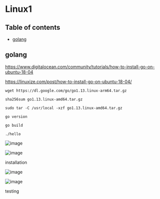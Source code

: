 # Linux1

## Table of contents

* [golang](#golang)


## golang 

https://www.digitalocean.com/community/tutorials/how-to-install-go-on-ubuntu-18-04

https://linuxize.com/post/how-to-install-go-on-ubuntu-18-04/

    wget https://dl.google.com/go/go1.13.linux-arm64.tar.gz

    sha256sum go1.13.linux-amd64.tar.gz

    sudo tar -C /usr/local -xzf go1.13.linux-amd64.tar.gz

    go version
    
    go build

    ./hello

![image](https://github.com/UbaydullohML/Lin_Dev/assets/75980506/1b568ac2-15a3-4db1-8dac-9af70dba4937)

![image](https://github.com/UbaydullohML/Lin_Dev/assets/75980506/5957bbb7-c9cc-4069-82ec-52b7da700363)

installation

![image](https://github.com/UbaydullohML/Lin_Dev/assets/75980506/aafed0e8-ac18-46dd-8d36-060a4c059936)

![image](https://github.com/UbaydullohML/Lin_Dev/assets/75980506/24615360-cbfe-40be-80ac-d1485efadcb1)

testing
